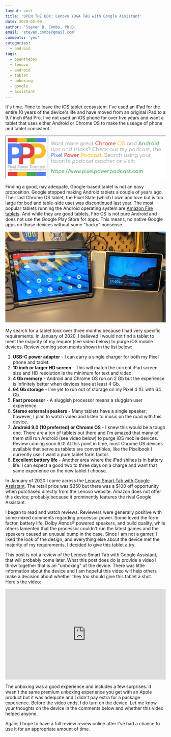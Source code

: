 ```yaml
---
layout: post
title: 'OPEN THE BOX: Lenovo YOGA TAB with Google Assistant'
date: 2020-02-09
author: 'Steven B. Combs, Ph.D.'
email: 'steven.combs@gmail.com'
comments: 'yes'
categories:
  - android
tags:
  - openthebox
  - lenovo
  - android
  - tablet
  - unboxing
  - google
  - assistant
---
```


It's time. Time to leave the iOS tablet ecosystem. I've used an iPad for the entire 10 years of the device's life and have moved from an original iPad to a 9.7 inch iPad Pro. I've not used an iOS phone for over five years and want a tablet that uses either Android or Chrome OS to make the useage of phone and tablet consistent.

[![Pixel Power Podcast Banner](/images/common/ppp-banner.png)](https://www.pixelpowerpodcast.com)

Finding a good, nay adequate, Google-based tablet is not an easy proposition. Google stopped making Android tablets a couple of years ago. Their last Chrome OS tablet, the Pixel Slate (which I own and love but is too large for bed and table-side use) was discontinued last year. The most popular tablets running the Android operating system are [Amazon Fire tablets](https://amzn.to/2OI9boZ). And while they are good tablets, Fire OS is not pure Android and does not use the Google Play Store for apps. This means, no native Google apps on those devices without some "hacky" nonsense.

![Lenovo Smart Tab with Google Assistant](/images/posts/2020-02-09-lenovo-smart-tab.jpg)

My search for a tablet took over three months because I had very specific requirements. In January of 2020, I believed I would not find a tablet to meet the majority of my require (see video below) to purge iOS mobile devices. Review coming soon.ments shown in the list below:

   1. **USB-C power adapter** - I can carry a single charger for both my Pixel phone and tablet.
   3. **10 inch or larger HD screen** - This will match the current iPad screen size and HD resolution is the minimum for text and video.
   4. **4 Gb memory** - Android and Chrome OS run on 2 Gb but the experience is infinitely better when devices have at least 4 Gb.
   5. **64 Gb storage** - I've yet to run out of storage on my Pixel 4 XL with 64 Gb.
   6. **Fast processor** - A sluggish processor means a sluggish user experience.
   7. **Stereo external speakers** - Many tablets have a single speaker; however, I plan to watch video and listen to music on the road with this device.
   8. **Android 9.0 (10 preferred) or Chrome OS** - I knew this would be a tough one. There are a ton of tablets out there and I'm amazed that many of them still run Android  (see video below) to purge iOS mobile devices. Review coming soon.6.0! At this point in time, most Chrome OS devices available that serve as tablets are convertibles, like the Pixelbook I currently use. I want a pure tablet form factor.
   9. **Excellent battery life** - Another area where the iPad shines is in battery life. I can expect a good two to three days on a charge and want that same experience on the new tablet I choose.

In January of 2020 I came across the [Lenovo Smart Tab with Google Assistant](https://www.lenovo.com/us/en/tablets/android-tablets/lenovo-tab-series/Lenovo-Yoga-Smart-Tab-with-the-Google-Assistant/p/ZZITZTBYT2X). The retail price was $350 but there was a $100 off opportunity when purchased directly from the Lenovo website. Amazon does not offer this device; probably because it prominently features the rival Google Assistant.

I began to read and watch reviews. Reviewers were generally positive with some mixed comments regarding processor power. Some loved the form factor, battery life, Dolby Atmos® powered speakers, and build quality, while others lamented that the processor couldn't run the latest games and the speakers caused an unusual bump in the case. Since I am not a gamer, I liked the look of the design, and everything else about the device met the majority of my requirements, I decided to give this tablet a try.

This post is not a review of the Lenovo Smart Tab with Google Assistant, that will probably come later. What this post does do is provide a video I threw together that is an "unboxing" of the device. There was little information about the device and I am hopeful this video will help others make a decision about whether they too should give this tablet a shot. Here's the video:

<div style="position:relative;padding-top:56.25%;">
  <p><iframe src="https://www.youtube.com/embed/Hu-KtK3lYzA" frameborder="0" allowfullscreen
    style="position:absolute;top:0;left:0;width:100%;height:100%;"></iframe></p>
</div>

The unboxing was a good experience and includes a few surprises. It wasn't the same premium unboxing experience you get with an Apple product but it was adequate and I didn't pay extra for a package experience. Before the video ends, I do turn on the device. Let me know your thoughts on the device in the comments below and whether this video helped anyone.

Again, I hope to have a full review review online after I've had a chance to use it for an appropriate amount of time.
